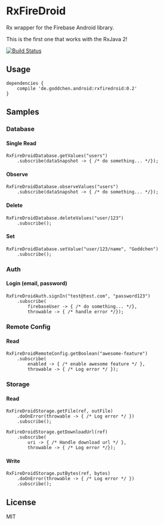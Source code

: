 # RxFireDroid
Rx wrapper for the Firebase Android library. 

This is the first one that works with the RxJava 2!

[![Build Status](https://travis-ci.org/Goddchen/RxFireDroid.svg?branch=master)](https://travis-ci.org/Goddchen/RxFireDroid)

## Usage
    dependencies {
        compile 'de.goddchen.android:rxfiredroid:0.2'
    }
    
## Samples
### Database
#### Single Read
    RxFireDroidDatabase.getValues("users")
        .subscribe(dataSnapshot -> { /* do something... */});
#### Observe
    RxFireDroidDatabase.observeValues("users")
        .subscribe(dataSnapshot -> { /* do something... */});
#### Delete
    RxFireDroidDatabase.deleteValues("user/123")
        .subscribe();
#### Set
    RxFireDroidDatabase.setValue("user/123/name", "Goddchen")
        .subscribe();
### Auth
#### Login (email, password)
    RxFireDroidAuth.signIn("test@test.com", "password123")
        .subscribe(
            firebaseUser -> { /* do something... */},
            throwable -> { /* handle error */});
### Remote Config
#### Read
    RxFireDroidRemoteConfig.getBoolean("awesome-feature")
        .subscribe(
            enabled -> { /* enable awesome feature */ },
            throwable -> { /* Log error */ });
### Storage
#### Read
    RxFireDroidStorage.getFile(ref, outFile)
        .doOnError(throwable -> { /* Log error */ })
        .subscribe();

    RxFireDroidStorage.getDownloadUrl(ref)
        .subscribe(
            uri -> { /* Handle download url */ },
            throwable -> { /* Log error */});
#### Write
    RxFireDroidStorage.putBytes(ref, bytes)
        .doOnError(throwable -> { /* Log error */ })
        .subscribe();

## License
MIT

